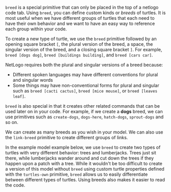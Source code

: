 `breed` is a special primitive that can only be placed in the top of a netlogo code tab. Using `breed`, you can define custom kinds or *breeds* of turtles. It is most useful when we have different groups of turtles that each need to have their own behavior and we want to have an easy way to reference each group within your code.  



To create a new type of turtle, we use the `breed` primitive followed by an opening square bracket `[`, the plural version of the breed, a space, the singular version of the breed, and a closing square bracket `]`. For example, `breed [dogs dog]`, `breed [buildings building]`, and `breed [cars car]`. 



NetLogo requires both the plural and singular versions of a breed because: 

* Different spoken languages may have different conventions for plural and singular words
* Some things may have non-conventional forms for plural and singular such as `breed [cacti cactus]`, `breed [mice mouse]`, or `breed [leaves leaf]`.



`breed` is also special in that it creates other related commands that can be used later on in your code. For example, if we create a **dogs** breed, we can use primitives such as `create-dogs`, `dogs-here`, `hatch-dogs`, `sprout-dogs` and so on. 



We can create as many breeds as you wish in your model. We can also use the `link-breed` primitive to create different groups of links.



In the example model example below, we use `breed` to create two types of turtles with very different behavior: trees and lumberjacks. Trees just sit there, while lumberjacks wander around and cut down the trees if they happen upon a patch with a tree. While it wouldn't be too difficult to create a version of this model without `breed` using custom turtle properties defined with the `turtles-own` primitive, `breed` allows us to easily differentiate between different types of turtles. Using breeds also makes it easier to read the code.